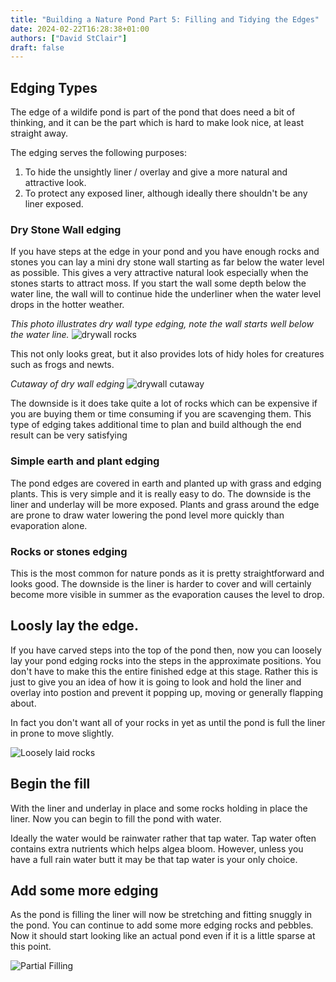 ```yaml
---
title: "Building a Nature Pond Part 5: Filling and Tidying the Edges"
date: 2024-02-22T16:28:38+01:00
authors: ["David StClair"]
draft: false
---
```


## Edging Types
The edge of a wildife pond is part of the pond that does need a bit of thinking, and it can be the part which is hard to make look nice, at least straight away.

The edging serves the following purposes:

1. To hide the unsightly liner / overlay and give a more natural and attractive look.
2. To protect any exposed liner, although ideally there shouldn't be any liner exposed.

### Dry Stone Wall edging
If you have steps at the edge in your pond and you have enough rocks and stones you can lay a mini dry stone wall starting as far below the water level as possible.  This gives a very attractive natural look especially when the stones starts to attract moss. If you start the wall some depth below the water line, the wall will to continue hide the underliner when the water level drops in the hotter weather.


*This photo illustrates dry wall type edging, note the wall starts well below the water line.*
![drywall rocks](../20240226-pond-drywall.jpg)

This not only looks great, but it also provides lots of hidy holes for creatures such as frogs and newts.

*Cutaway of dry wall edging*
![drywall cutaway](../dry-stone-edging.png)

The downside is it does take quite a lot of rocks which can be expensive if you are buying them or time consuming if you are scavenging them. This type of edging takes additional time to plan and build although the end result can be very satisfying

### Simple earth and plant edging
The pond edges are covered in earth and planted up with grass and edging plants.  This is very simple and it is really easy to do.  The downside is the liner and underlay will be more exposed. Plants and grass around the edge are prone to draw water lowering the pond level more quickly than evaporation alone.

### Rocks or stones edging
This is the most common for nature ponds as it is pretty straightforward and looks good.  The downside is the liner is harder to cover and will certainly become more visible in summer as the evaporation causes the level to drop.

##  Loosly lay the edge.
If you have carved steps into the top of the pond then, now you can loosely lay your pond edging rocks into the steps in the approximate positions.  You don't have to make this the entire finished edge at this stage. Rather this is just to give you an idea of how it is going to look and hold the liner and overlay into postion and prevent it popping up, moving or generally flapping about.

In fact you don't want all of your rocks in yet as until the pond is full the liner in prone to move slightly.


![Loosely laid rocks](../pond-rocks-loose.jpg)

## Begin the fill
With the liner and underlay in place and some rocks holding in place the liner. Now you can begin to fill the pond with water.

Ideally the water would be rainwater rather that tap water. Tap water often contains extra nutrients which helps algea bloom.  However, unless you have a full rain water butt it may be that tap water is your only choice.

## Add some more edging
As the pond is filling the liner will now be stretching and fitting snuggly in the pond.  You can continue to add some more edging rocks and pebbles.  Now it should start looking like an actual pond even if it is a little sparse at this point.

![Partial Filling](../filling-pond.jpg)
